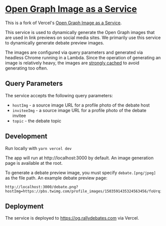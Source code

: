 # [Open Graph Image as a Service](https://og-image.vercel.app)

This is a fork of Vercel's [Open Graph Image as a Service](https://og-image.vercel.app). 

This service is used to dynamically generate the Open Graph images that are used in link previews on social media sites. We primarily use this service to dynamically generate debate preview images. 

The images are configured via query parameters and generated via headless Chrome running in a Lambda. Since the operation of generating an image is relatively heavy, the images are [strongly cached](api/index.ts#L22) to avoid generating too often. 

## Query Parameters

The service accepts the following query parameters:
- `hostImg` - a source image URL for a profile photo of the debate host
- `inviteeImg` - a source image URL for a profile photo of the debate invitee
- `topic` - the debate topic

## Development

Run locally with `yarn vercel dev`

The app will run at http://localhost:3000 by default. An image generation page is available at the root. 

To generate a debate preview image, you must specify `debate.[png/jpeg]` as the file path. An example debate preview page:

```
http://localhost:3000/debate.png?hostImg=https://pbs.twimg.com/profile_images/1503591435324563456/foUrqiEw_400x400.jpg&inviteeImg=https://pbs.twimg.com/profile_images/1296929570231390209/hNsDkcQg_400x400.jpg&topic=Wealth%20Inequality
```

## Deployment

The service is deployed to https://og.rallydebates.com via Vercel. 